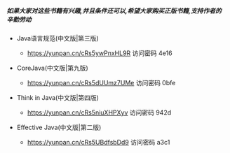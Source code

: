 ##### 如果大家对这些书籍有兴趣,并且条件还可以,希望大家购买正版书籍,支持作者的辛勤劳动

* Java语言规范(中文版|第三版)
  * https://yunpan.cn/cRs5ywPnxHL9R  访问密码 4e16


* CoreJava(中文版|第九版)
  * https://yunpan.cn/cRs5dUUmz7UMe  访问密码 0bfe


* Think in Java(中文版|第四版)
  * https://yunpan.cn/cRs5niuXHPXyv  访问密码 942d


* Effective Java(中文版|第二版)
  * https://yunpan.cn/cRs5UBdfsbDd9  访问密码 a3c1